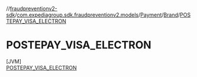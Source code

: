 //[fraudpreventionv2-sdk](../../../../../index.md)/[com.expediagroup.sdk.fraudpreventionv2.models](../../../index.md)/[Payment](../../index.md)/[Brand](../index.md)/[POSTEPAY_VISA_ELECTRON](index.md)

# POSTEPAY_VISA_ELECTRON

[JVM]\
[POSTEPAY_VISA_ELECTRON](index.md)
